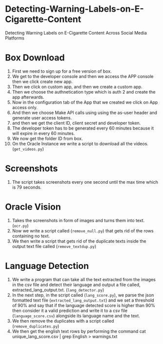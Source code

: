 # Detecting-Warning-Labels-on-E-Cigarette-Content
Detecting Warning Labels on E-Cigarette Content Across Social Media Platforms
# Box Download
1. First we need to sign up for a free version of box. 
2. We get to the developer console and then we access the APP console then we click create new app. 
3. Then we click on custom app, and then we create a custom app.
4. Then we choose the authnetication type which is auth 2 and create the app afterwards.
5. Now in the configuration tab of the App that we created we click on App access only.
6. And then we choose Make API calls using using the as-user header and generate user access tokens.
7. and then we get the client ID, client secret and developer token.
8. The developer token has to be generated every 60 minutes because it will expire in every 60 minutes.
9. We now get the folder ID from box.
10. On the Oracle Instance we write a script to download all the videos. (`get_videos.py`)
# Screenshots
1. The script takes screenshots every one second until the max time which is 79 seconds.
# Oracle Vision
1. Takes the screenshots in form of images and turns them into text. (`ocr.py`)
2. Now we write a script called (`remove_null.py`) that gets rid of the rows containing no text.
3. We then write a script that gets rid of the duplicate texts inside the output text file called (`remove_textdup.py`)
# Language Detection
1. We write a program that can take all the text extracted from the images in the csv file and detect their language and output a file called, extracted_lang_output.txt. (`lang_detector.py`)
2. In the next step, in the script called (`lang_score.py`), we parse the json formatted text file (`extracted_lang_output.txt`) and we set a threshold of 90% and say that if the language detected score is higher than 90% then consider it a valid prediction and write it to a csv file (`language_score.csv`) alongside its language name and the text.
3. We then remove the duplicates with a script called (`remove_duplicates.py`)
4. We then get the english text rows by performing the command cat unique_lang_score.csv | grep English > warnings.txt

